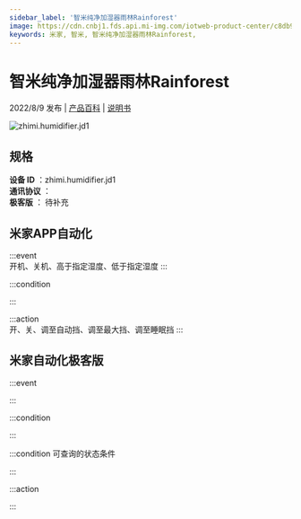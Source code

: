 ```yaml
---
sidebar_label: '智米纯净加湿器雨林Rainforest'
image: https://cdn.cnbj1.fds.api.mi-img.com/iotweb-product-center/c8db9897a4fbdd39127e866c99731371_1645429918905.png?GalaxyAccessKeyId=AKVGLQWBOVIRQ3XLEW&Expires=9223372036854775807&Signature=ZCocxR8qh04vloNkOLrZCauoSHY=
keywords: 米家, 智米, 智米纯净加湿器雨林Rainforest, 
---
```

# 智米纯净加湿器雨林Rainforest

2022/8/9 发布 | [产品百科](https://home.mi.com/webapp/content/baike/product/index.html?model=zhimi.humidifier.jd1/) | [说明书](https://home.mi.com/views/introduction.html?model=zhimi.humidifier.jd1&region=cn)

![zhimi.humidifier.jd1](https://cdn.cnbj1.fds.api.mi-img.com/iotweb-product-center/c8db9897a4fbdd39127e866c99731371_1645429918905.png?GalaxyAccessKeyId=AKVGLQWBOVIRQ3XLEW&Expires=9223372036854775807&Signature=ZCocxR8qh04vloNkOLrZCauoSHY=)

## 规格  
> 
**设备 ID** ：zhimi.humidifier.jd1  
**通讯协议** ：  
**极客版**  ： 待补充 


## 米家APP自动化  

:::event  
开机、关机、高于指定湿度、低于指定湿度
:::

:::condition  

:::

:::action   
开、关、调至自动挡、调至最大挡、调至睡眠挡
:::

## 米家自动化极客版  

:::event  

:::

:::condition  

:::

:::condition 可查询的状态条件  

:::

:::action  

:::

        

